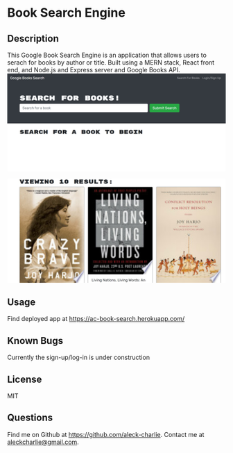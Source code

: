 # Book Search Engine

## Description
This Google Book Search Engine is an application that allows users to serach for books by author or title. Built using a MERN stack, React front end, and Node.js and Express server and Google Books API. 
![Screenshot1](/client/src/img/booksearch1.jpg)

![Screenshot2](/client/src/img/booksearch2.jpg)

## Usage
Find deployed app at https://ac-book-search.herokuapp.com/ 

## Known Bugs
Currently the sign-up/log-in is under construction

## License

MIT

## Questions
Find me on Github at https://github.com/aleck-charlie. Contact me at aleckcharlie@gmail.com.
